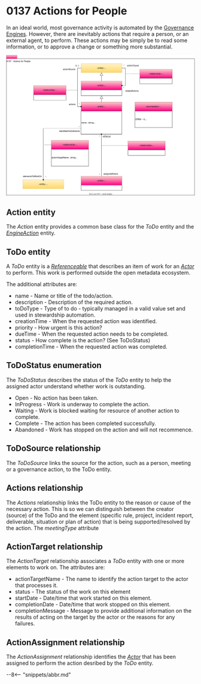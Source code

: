<!-- SPDX-License-Identifier: CC-BY-4.0 -->
<!-- Copyright Contributors to the Egeria project. -->

# 0137 Actions for People

In an ideal world, most governance activity is automated by the [Governance Engines](/types/4/0461-Governance-Engines/#governanceengines). However, there are inevitably actions that require a person, or an external agent, to perform. These actions may be simply be to read some information, or to approve a change or something more substantial.


![UML](0137-Actions.svg "Describing an action for a person")

## Action entity

The *Action* entity provides a common base class for the *ToDo* entity and the [*EngineAction*](/types/4/0463-Egnine-Actions) entity.

## ToDo entity

A *ToDo* entity is a [*Referenceable*](/types/0/0010-Base-Model) that describes an item of work for an [*Actor*](/types/1/0110-Actors) to perform.  This work is performed outside the open metadata ecosystem.  

The additional attributes are:

* name - Name or title of the todo/action.
* description - Description of the required action.
* toDoType - Type of to do - typically managed in a valid value set and used in stewardship automation.
* creationTime - When the requested action was identified.
* priority - How urgent is this action?
* dueTime - When the requested action needs to be completed.
* status - How complete is the action? (See ToDoStatus)
* completionTime - When the requested action was completed.


## ToDoStatus enumeration

The *ToDoStatus* describes the status of the *ToDo* entity to help the assigned actor understand whether work is outstanding.

* Open - No action has been taken.
* InProgress - Work is underway to complete the action.
* Waiting - Work is blocked waiting for resource of another action to complete.
* Complete - The action has been completed successfully.
* Abandoned - Work has stopped on the action and will not recommence.

## ToDoSource relationship

The *ToDoSource* links the source for the action, such as a person, meeting or a governance action, to the ToDo entity.

## Actions relationship

The *Actions* relationship links the ToDo entity to the reason or cause of the necessary action.  This is so we can distinguish between the creator (source) of the ToDo and the element (specific rule, project, incident report, deliverable, situation or plan of action) that is being supported/resolved by the action.  The *meetingType* attribute

## ActionTarget relationship

The *ActionTarget* relationship associates a *ToDo* entity with one or more elements to work on. The attributes are:

* actionTargetName - The name to identify the action target to the actor that processes it.
* status - The status of the work on this element
* startDate - Date/time that work started on this element.
* completionDate - Date/time that work stopped on this element.
* completionMessage - Message to provide additional information on the results of acting on the target by the actor or the reasons for any failures.

## ActionAssignment relationship

The *ActionAssignment* relationship identifies the [*Actor*](/types/1/0110-Actor) that has been assigned to perform the action desribed by the *ToDo* entity.

--8<-- "snippets/abbr.md"
